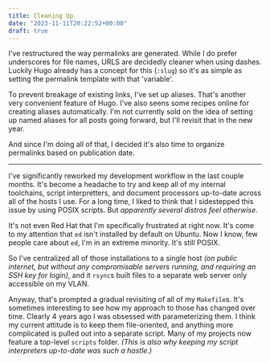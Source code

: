 ```yaml
---
title: Cleaning Up
date: "2023-11-11T20:22:52+00:00"
draft: true
---
```


I've restructured the way permalinks are generated.
While I do prefer underscores for file names,
URLS are decidedly cleaner when using dashes.
Luckily Hugo already has a concept for this (`:slug`) so it's as simple as
setting the permalink template with that 'variable'.

To prevent breakage of existing links, I've set up aliases.
That's another very convenient feature of Hugo.
I've also seens some recipes online for creating aliases automatically.
I'm not currently sold on the idea of setting up named aliases for all posts
going forward,
but I'll revisit that in the new year.

And since I'm doing all of that, I decided it's also time to organize
permalinks based on publication date.

----

I've significantly reworked my development workflow in the last couple months.
It's become a headache to try and keep all of my internal toolchains,
script interpretters, and document processors up-to-date across all of the
hosts I use.
For a long time, I liked to think that I sidestepped this issue by using POSIX
scripts.
But *apparently several distros feel otherwise*.

It's not even Red Hat that I'm specifically frustrated at right now.
It's come to my attention that `ed` isn't installed by default on Ubuntu.
Now I know, few people care about `ed`, I'm in an extreme minority.
It's still POSIX.

So I've centralized all of those installations to a single host
*(on public internet,
but without any compromisable servers running,
and requiring an SSH key for login)*,
and it `rsync`s built files to a separate web server only accessible on my
VLAN.

Anyway, that's prompted a gradual revisiting of all of my `Makefile`s.
It's sometimes interesting to see how my approach to those has changed over
time.
Clearly 4 years ago I was obsessed with parameterizing them.
I think my current attitude is to keep them file-oriented, and anything more
complicated is pulled out into a separate script.
Many of my projects now feature a top-level `scripts` folder.
*(This is also why keeping my script interpreters up-to-date was such a
hastle.)*

